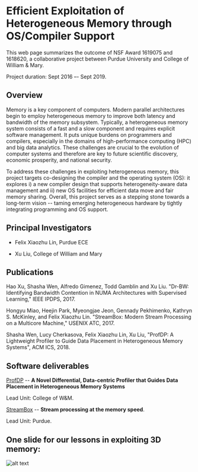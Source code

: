 # Efficient Exploitation of Heterogeneous Memory through OS/Compiler Support 

This web page summarizes the outcome of NSF Award 1619075 and 1618620, a collaborative project between Purdue University and College of William & Mary. 

Project duration: Sept 2016 –- Sept 2019.

## Overview

Memory is a key component of computers. Modern parallel architectures begin to employ heterogeneous memory to improve both latency and bandwidth of the memory subsystem. Typically, a heterogeneous memory system consists of a fast and a slow component and requires explicit software management. It puts unique burdens on programmers and compilers, especially in the domains of high-performance computing (HPC) and big data analytics. These challenges are crucial to the evolution of computer systems and therefore are key to future scientific discovery, economic prosperity, and national security.

To address these challenges in exploiting heterogeneous memory, this project targets co-designing the compiler and the operating system (OS): it explores i) a new compiler design that supports heterogeneity-aware data management and ii) new OS facilities for efficient data move and fair memory sharing. Overall, this project serves as a stepping stone towards a long-term vision -- taming emerging heterogeneous hardware by tightly integrating programming and OS support.


## Principal Investigators

* Felix Xiaozhu Lin, Purdue ECE

* Xu Liu, College of William and Mary

## Publications

Hao Xu, Shasha Wen, Alfredo Gimenez, Todd Gamblin and Xu Liu. "Dr-BW: Identifying Bandwidth Contention in NUMA Architectures with Supervised Learning," IEEE IPDPS, 2017.

Hongyu Miao, Heejin Park, Myeongjae Jeon, Gennady Pekhimenko, Kathryn S. McKinley, and Felix Xiaozhu Lin. "StreamBox: Modern Stream Processing on a Multicore Machine," USENIX ATC, 2017.

Shasha Wen, Lucy Cherkasova, Felix Xiaozhu Lin, Xu Liu, "ProfDP: A Lightweight Profiler to Guide Data Placement in Heterogeneous Memory Systems", ACM  ICS, 2018. 

## Software deliverables

[ProfDP](http://www.cs.wm.edu/~xl10/profdp.html) -- **A Novel Differential, Data-centric Profiler that Guides Data Placement in Heterogeneous Memory Systems** 

Lead Unit: College of W&M. 

[StreamBox](https://xsel.rocks/p/streambox) -- **Stream processing at the memory speed**. 

Lead Unit: Purdue. 


## One slide for our lessons in exploiting 3D memory: 
![alt text][guide]

[guide]: https://thexsel.github.io/g/mem/guide.png "Guide"


